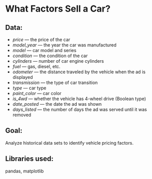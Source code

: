 # What Factors Sell a Car?

## Data:

- *price* — the price of the car
- *model_year* — the year the car was manufactured
- *model* — car model and series
- *condition* — the condition of the car
- *cylinders* — number of car engine cylinders
- *fuel* — gas, diesel, etc.
- *odometer* — the distance traveled by the vehicle when the ad is displayed
- *transmission* — the type of car transition
- *type* — car type
- *paint_color* — car color
- *is_4wd* — whether the vehicle has 4-wheel drive (Boolean type)
- *date_posted* — the date the ad was shown
- *days_listed* — the number of days the ad was served until it was removed


## Goal:

Analyze historical data sets to identify vehicle pricing factors.

## Libraries used:

pandas, matplotlib
